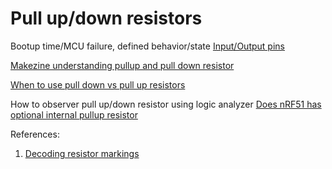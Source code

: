# Pull up/down resistors

Bootup time/MCU failure, defined behavior/state
[Input/Output pins](http://electronics.stackexchange.com/questions/58502/pull-up-and-pull-down-resistor-usage-on-input-or-output-mcu-pins)

[Makezine understanding pullup and pull down resistor](http://makezine.com/2009/03/05/understanding-pullup-and-pulldown-r/)

[When to use pull down vs pull up resistors](http://electronics.stackexchange.com/questions/113009/when-to-use-pull-down-vs-pull-up-resistors)

How to observer pull up/down resistor using logic analyzer
[Does nRF51 has optional internal pullup resistor](https://devzone.nordicsemi.com/question/61466/does-nrf51-has-optional-internal-pullup-resistors-on-some-pins/)

References:

1. [Decoding resistor markings](https://learn.sparkfun.com/tutorials/resistors/decoding-resistor-markings)
